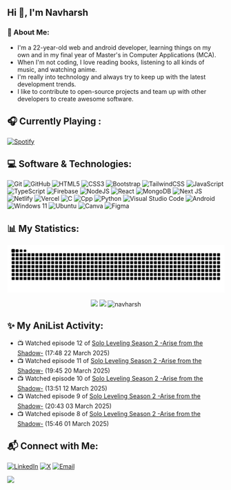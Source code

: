 ## Hi 👋, I'm Navharsh


### 📝 About Me:

- I'm a 22-year-old web and android developer, learning things on my own and in my final year of Master's in Computer Applications (MCA).
- When I'm not coding, I love reading books, listening to all kinds of music, and watching anime.
- I'm really into technology and always try to keep up with the latest development trends.
- I like to contribute to open-source projects and team up with other developers to create awesome software.

<!--
## 🛠️ Key Projects:
- **[Project Name](https://github.com/navharsh/project-link)**: Short description of what this project does and any key features.
- **[Another Project](https://github.com/navharsh/another-project-link)**: Brief overview of this project and its highlights.
- **[Yet Another Project](https://github.com/navharsh/yet-another-project-link)**: A summary of the project's purpose and technologies used.
-->
## 🎧 Currently Playing :
  [![Spotify](https://nav-spotify.vercel.app/api/spotify?background_color=0d1117&border_color=4e334e)](https://open.spotify.com/user/chwmd7jiqjx7cqlnc1rfzri7s)

## 💻 Software & Technologies:
![Git](https://img.shields.io/badge/git-%23F05033.svg?style=for-the-badge&logo=git&logoColor=white)
![GitHub](https://img.shields.io/badge/GITHUB-181717?style=for-the-badge&logo=github&logoColor=white)
![HTML5](https://img.shields.io/badge/html5-%23E34F26.svg?style=for-the-badge&logo=html5&logoColor=white)
![CSS3](https://img.shields.io/badge/css3-%231572B6.svg?style=for-the-badge&logo=css3&logoColor=white)
![Bootstrap](https://img.shields.io/badge/bootstrap-%23563D7C.svg?style=for-the-badge&logo=bootstrap&logoColor=white)
![TailwindCSS](https://img.shields.io/badge/tailwindcss-%2338B2AC.svg?style=for-the-badge&logo=tailwind-css&logoColor=white)
![JavaScript](https://img.shields.io/badge/javascript-%23F7DF1E.svg?style=for-the-badge&logo=javascript&logoColor=white)
![TypeScript](https://img.shields.io/badge/typescript-%233178C6.svg?style=for-the-badge&logo=typescript&logoColor=white)
![Firebase](https://img.shields.io/badge/Firebase-039BE5?style=for-the-badge&logo=Firebase&logoColor=white)
![NodeJS](https://img.shields.io/badge/node.js-6DA55F?style=for-the-badge&logo=node.js&logoColor=white)
![React](https://img.shields.io/badge/react-%2320232a.svg?style=for-the-badge&logo=react&logoColor=%2361DAFB)
![MongoDB](https://img.shields.io/badge/MongoDB-%234ea94b.svg?style=for-the-badge&logo=mongodb&logoColor=white)
![Next JS](https://img.shields.io/badge/Next-black?style=for-the-badge&logo=next.js&logoColor=white)
![Netlify](https://img.shields.io/badge/netlify-%23000000.svg?style=for-the-badge&logo=netlify&logoColor=#00C7B7)
![Vercel](https://img.shields.io/badge/vercel-%23000000.svg?style=for-the-badge&logo=vercel&logoColor=white)
![C](https://img.shields.io/badge/c-%2300599C.svg?style=for-the-badge&logo=c&logoColor=white)
![Cpp](https://img.shields.io/badge/cpp-%2300599C.svg?style=for-the-badge&logo=cplusplus&logoColor=white)
![Python](https://img.shields.io/badge/python-3670A0?style=for-the-badge&logo=python&logoColor=ffdd54)
![Visual Studio Code](https://img.shields.io/badge/VISUAL--STUDIO--CODE-007ACC?style=for-the-badge&logo=visual-studio-code&logoColor=white)
![Android](https://img.shields.io/badge/Android-3DDC84?style=for-the-badge&logo=android&logoColor=white)
![Windows 11](https://img.shields.io/badge/Windows-0078D6?style=for-the-badge&logo=windows&logoColor=white)
![Ubuntu](https://img.shields.io/badge/Ubuntu-E95420?style=for-the-badge&logo=ubuntu&logoColor=white)
![Canva](https://img.shields.io/badge/Canva-%2300C4CC.svg?style=for-the-badge&logo=Canva&logoColor=white)
![Figma](https://img.shields.io/badge/Figma-%23F24E1E.svg?style=for-the-badge&logo=figma&logoColor=white&logoSize=amd)

## 📊 My Statistics:
<div align="center">
  <img src="https://raw.githubusercontent.com/navharsh/navharsh/output/github-contribution-grid-snake-dark.svg" />
</div>

<p align="center">
  <img height="50%" width="auto" src="https://nav-readme.vercel.app/api?username=navharsh&show_icons=true&count_private=true&theme=github_dark&hide_border=true&hide=contribs&rank_icon=github&bg_color=00000000">
  <img height="50%" width="auto" src="https://nav-readme.vercel.app/api/top-langs/?username=navharsh&layout=compact&hide_border=true&theme=github_dark&bg_color=00000000&langs_count=6">
  <img height="45%" width="auto" src="https://github-readme-streak-stats.herokuapp.com/?user=navharsh&theme=github_dark&hide_border=true&bg_color=00000000" alt="navharsh" />
</p>

<!--
## 🧑🏻‍💻 Recent Activity: -->
<!--START_SECTION:activity-->

<!--END_SECTION:activity--> 

## ✨ My AniList Activity:
<!-- ANILIST_ACTIVITY:start -->

-   📺 Watched episode 12 of [Solo Leveling Season 2 -Arise from the Shadow-](https://anilist.co/anime/176496) (17:48 22 March 2025)
-   📺 Watched episode 11 of [Solo Leveling Season 2 -Arise from the Shadow-](https://anilist.co/anime/176496) (19:45 20 March 2025)
-   📺 Watched episode 10 of [Solo Leveling Season 2 -Arise from the Shadow-](https://anilist.co/anime/176496) (13:51 12 March 2025)
-   📺 Watched episode 9 of [Solo Leveling Season 2 -Arise from the Shadow-](https://anilist.co/anime/176496) (20:43 03 March 2025)
-   📺 Watched episode 8 of [Solo Leveling Season 2 -Arise from the Shadow-](https://anilist.co/anime/176496) (15:46 01 March 2025)

<!-- ANILIST_ACTIVITY:end -->

## 📬 Connect with Me:
[![LinkedIn](https://img.shields.io/badge/LinkedIn-%230077B5.svg?style=for-the-badge&logo=linkedin&logoColor=white)](https://linkedin.com/in/navharsh)
[![X](https://img.shields.io/badge/X-%231DA1F2.svg?style=for-the-badge&logo=x&logoColor=white)](https://x.com/navharsh_)
[![Email](https://img.shields.io/badge/Email-%23D14836.svg?style=for-the-badge&logo=gmail&logoColor=white)](mailto:hello@navharsh.com)

[![](https://visitcount.itsvg.in/api?id=navharsh&label=Profile%20Views&color=12&icon=3&pretty=true)](https://visitcount.itsvg.in)
